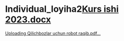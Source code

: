 # Individual_loyiha2[Kurs ishi 2023.docx](https://github.com/Bekimmetova/Individual_loyiha2/files/11849888/Kurs.ishi.2023.docx)
[Uploading Qilichbozlar uchun robot raqib.pdf…]()
